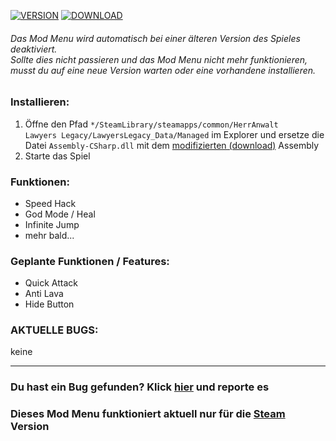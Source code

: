 [![VERSION](https://img.shields.io/badge/Version-0.2-red?style=for-the-badge)](https://github.com/mopsfl/unity-game-cheats/blob/main/HerrAnwalt%20Lawyers%20Legacy/Mod%20Menu/)
[![DOWNLOAD](https://img.shields.io/badge/Download-green?style=for-the-badge)](https://github.com/mopsfl/dnSpy-codes/raw/main/HerrAnwalt%20Lawyers%20Legacy/Mod%20Menu/Assembly-CSharp.dll)
###### Das Mod Menu wird automatisch bei einer älteren Version des Spieles deaktiviert. <br> Sollte dies nicht passieren und das Mod Menu nicht mehr funktionieren, musst du auf eine neue Version warten oder eine vorhandene installieren.

### Installieren:
1. Öffne den Pfad <code>*/SteamLibrary/steamapps/common/HerrAnwalt Lawyers Legacy/LawyersLegacy_Data/Managed</code> im Explorer und ersetze die Datei <code>Assembly-CSharp.dll</code> mit dem [modifizierten (download)](https://github.com/mopsfl/dnSpy-codes/raw/main/HerrAnwalt%20Lawyers%20Legacy/Mod%20Menu/Assembly-CSharp.dll) Assembly 
2. Starte das Spiel

### Funktionen:
- Speed Hack
- God Mode / Heal
- Infinite Jump
- mehr bald...

### Geplante Funktionen / Features:
- Quick Attack
- Anti Lava
- Hide Button


### AKTUELLE BUGS:
keine
_____________

### Du hast ein Bug gefunden? Klick [hier](https://github.com/mopsfl/unity-game-cheats/issues/new/choose) und reporte es
### Dieses Mod Menu funktioniert aktuell nur für die [Steam](https://steamcommunity.com/app/2179290) Version
